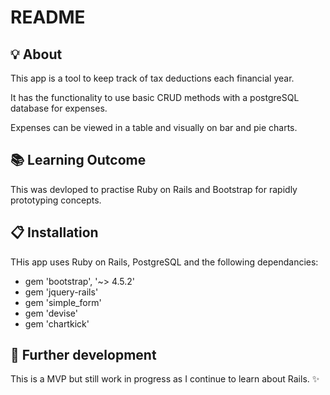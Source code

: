 # README

## :bulb: About 
This app is a tool to keep track of tax deductions each financial year.

It has the functionality to use basic CRUD methods with a postgreSQL database for expenses.

Expenses can be viewed in a table and visually on bar and pie charts. 


## :books: Learning Outcome

This was devloped to practise Ruby on Rails and Bootstrap for rapidly prototyping concepts.

## :clipboard: Installation

THis app uses Ruby on Rails, PostgreSQL and the following dependancies:
- gem 'bootstrap', '~> 4.5.2'
- gem 'jquery-rails'
- gem 'simple_form'
- gem 'devise'
- gem 'chartkick'

## :construction: Further development

This is a MVP but still work in progress as I continue to learn about Rails. :sparkles: